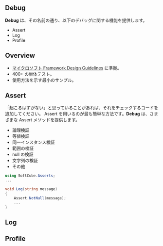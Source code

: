 ## Debug
**Debug** は、その名前の通り、以下のデバッグに関する機能を提供します。  
* Assert
* Log
* Profile

## Overview
* [マイクロソフト Framework Design Guidelines](https://docs.microsoft.com/en-us/dotnet/standard/design-guidelines/) に準拠。
* 400+ の単体テスト。
* 使用方法を示す最小のサンプル。


## Assert
「起こるはずがない」と思っていることがあれば、それをチェックするコードを追加してください。
Assert を用いるのが最も簡単な方法です。**Debug** は、さまざまな Assert メソッドを提供します。
* 論理検証
* 等値検証
* 同一インスタンス検証
* 範囲の検証
* null の検証
* 文字列の検証
* その他

```C#
using SoftCube.Asserts;
...

void Log(string message)
{
    Assert.NotNull(message);
    ...
}
```



## Log  
## Profile
